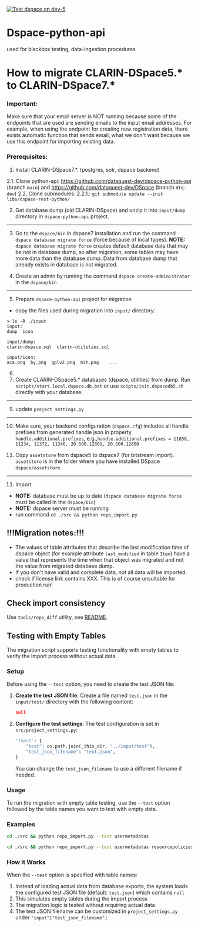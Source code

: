 [![Test dspace on dev-5](https://github.com/dataquest-dev/dspace-blackbox-testing/actions/workflows/test.yml/badge.svg)](https://github.com/dataquest-dev/dspace-blackbox-testing/actions/workflows/test.yml)

# Dspace-python-api
used for blackbox testing, data-ingestion procedures

# How to migrate CLARIN-DSpace5.* to CLARIN-DSpace7.*

### Important:
Make sure that your email server is NOT running because some of the endpoints that are used
are sending emails to the input email addresses. 
For example, when using the endpoint for creating new registration data, 
there exists automatic function that sends email, what we don't want
because we use this endpoint for importing existing data.

### Prerequisites:
1. Install CLARIN-DSpace7.*. (postgres, solr, dspace backend)

2.1. Clone python-api: https://github.com/dataquest-dev/dspace-python-api (branch `main`) and https://github.com/dataquest-dev/DSpace (branch `dtq-dev`)
2.2. Clone submodules:
2.2.1.: `git submodule update --init libs/dspace-rest-python/`

2. Get database dump (old CLARIN-DSpace) and unzip it into `input/dump` directory in `dspace-python-api` project.

***
3. Go to the `dspace/bin` in dspace7 installation and run the command `dspace database migrate force` (force because of local types).
**NOTE:** `dspace database migrate force` creates default database data that may be not in database dump, so after migration, some tables may have more data than the database dump. Data from database dump that already exists in database is not migrated.

4. Create an admin by running the command `dspace create-administrator` in the `dspace/bin`

***
5. Prepare `dspace-python-api` project for migration

- copy the files used during migration into `input/` directory:
```
> ls -R ./input
input:
dump  icon

input/dump:
clarin-dspace.sql  clarin-utilities.sql

input/icon:
aca.png  by.png  gplv2.png  mit.png    ...
```
6. 
7. Create CLARIN-DSpace5.* databases (dspace, utilities) from dump.
Run `scripts/start.local.dspace.db.bat` or use `scipts/init.dspacedb5.sh` directly with your database.

***
9. update `project_settings.py`

***
10. Make sure, your backend configuration (`dspace.cfg`) includes all handle prefixes from generated handle json in property `handle.additional.prefixes`, 
e.g.,`handle.additional.prefixes = 11858, 11234, 11372, 11346, 20.500.12801, 20.500.12800`

11. Copy `assetstore` from dspace5 to dspace7 (for bitstream import). `assetstore` is in the folder where you have installed DSpace `dspace/assetstore`.

***
11. Import
- **NOTE:** database must be up to date (`dspace database migrate force` must be called in the `dspace/bin`)
- **NOTE:** dspace server must be running
- run command `cd ./src && python repo_import.py`

## !!!Migration notes:!!!
- The values of table attributes that describe the last modification time of dspace object (for example attribute `last_modified` in table `Item`) have a value that represents the time when that object was migrated and not the value from migrated database dump.
- If you don't have valid and complete data, not all data will be imported.
- check if license link contains XXX. This is of course unsuitable for production run!

## Check import consistency

Use `tools/repo_diff` utility, see [README](tools/repo_diff/README.md).

## Testing with Empty Tables

The migration script supports testing functionality with empty tables to verify the import process without actual data. 

### Setup

Before using the `--test` option, you need to create the test JSON file:

1. **Create the test JSON file**: Create a file named `test.json` in the `input/test/` directory with the following content:
   ```json
   null
   ```

2. **Configure the test settings**: The test configuration is set in `src/project_settings.py`:
   ```python
   "input": {
       "test": os.path.join(_this_dir, "../input/test"),
       "test_json_filename": "test.json",
   }
   ```
   
   You can change the `test_json_filename` to use a different filename if needed.

### Usage

To run the migration with empty table testing, use the `--test` option followed by the table names you want to test with empty data.

### Examples

```bash
cd ./src && python repo_import.py --test usermetadatas
```

```bash
cd ./src && python repo_import.py --test usermetadatas resourcepolicies
```

### How it Works

When the `--test` option is specified with table names:
1. Instead of loading actual data from database exports, the system loads the configured test JSON file (default: `test.json`) which contains `null`
2. This simulates empty tables during the import process
3. The migration logic is tested without requiring actual data
4. The test JSON filename can be customized in `project_settings.py` under `"input"["test_json_filename"]`